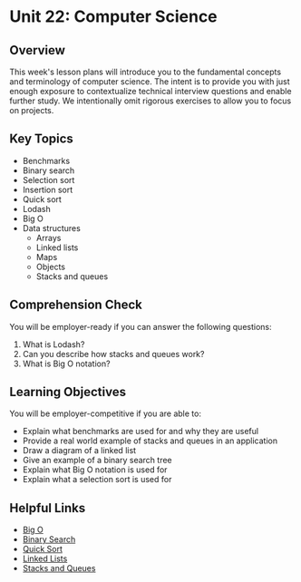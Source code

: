 # Unit 22: Computer Science

## Overview
This week's lesson plans will introduce you to the fundamental concepts and terminology of computer science. The intent is to provide you with just enough exposure to contextualize technical interview questions and enable further study. We intentionally omit rigorous exercises to allow you to focus on projects.

## Key Topics
* Benchmarks
* Binary search
* Selection sort
* Insertion sort
* Quick sort
* Lodash
* Big O
* Data structures
  * Arrays
  * Linked lists
  * Maps
  * Objects
  * Stacks and queues

## Comprehension Check

You will be employer-ready if you can answer the following questions:
1. What is Lodash?
2. Can you describe how stacks and queues work?
3. What is Big O notation?

## Learning Objectives
You will be employer-competitive if you are able to:
* Explain what benchmarks are used for and why they are useful
* Provide a real world example of stacks and queues in an application
* Draw a diagram of a linked list
* Give an example of a binary search tree
* Explain what Big O notation is used for
* Explain what a selection sort is used for

## Helpful Links
* [Big O](https://en.wikipedia.org/wiki/Big_O_notation)
* [Binary Search](https://en.wikipedia.org/wiki/Binary_search_algorithm)
* [Quick Sort](https://en.wikipedia.org/wiki/Quicksort)
* [Linked Lists](https://en.wikipedia.org/wiki/Linked_list)
* [Stacks and Queues](https://en.wikibooks.org/wiki/Data_Structures/Stacks_and_Queues)
